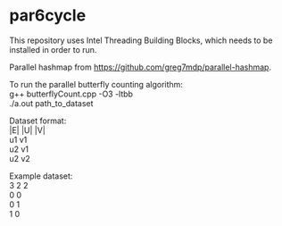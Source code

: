 # par6cycle

This repository uses Intel Threading Building Blocks, which needs to be installed in order to run.

Parallel hashmap from https://github.com/greg7mdp/parallel-hashmap.

To run the parallel butterfly counting algorithm:
 <br />
g++ butterflyCount.cpp -O3 -ltbb
 <br />
./a.out path_to_dataset
    
Dataset format:
 <br />
|E| |U| |V|
 <br />
u1 v1
 <br />
u2 v1
 <br />
u2 v2

Example dataset:
<br />
3 2 2
 <br />
0 0
 <br />
0 1
 <br />
1 0
